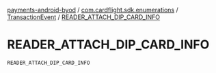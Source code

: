 [payments-android-byod](../../index.md) / [com.cardflight.sdk.enumerations](../index.md) / [TransactionEvent](index.md) / [READER_ATTACH_DIP_CARD_INFO](./-r-e-a-d-e-r_-a-t-t-a-c-h_-d-i-p_-c-a-r-d_-i-n-f-o.md)

# READER_ATTACH_DIP_CARD_INFO

`READER_ATTACH_DIP_CARD_INFO`